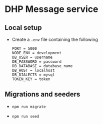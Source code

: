 # DHP Message service

## Local setup

- Create a `.env` file containing the following

  ```
  PORT = 5000
  NODE_ENV = development
  DB_USER = username
  DB_PASSWORD = password
  DB_DATABASE = database_name
  DB_HOST = localhost
  DB_DIALECTS = mysql
  TOKEN_KEY = token
  ```

## Migrations and seeders

- ```
  npm run migrate
  ```
- ```
  npm run seed
  ```
